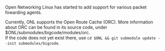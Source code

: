 Open Networking Linux has started to add support for various packet fowarding agents.

Currently, ONL supports the Open Route Cache (ORC).  More information about ORC
can be found in its source code, under $ONL/submodules/bigcode/modules/orc.  
If the code does not yet exist there, use `cd $ONL && git submodule update --init submodules/bigcode`.
